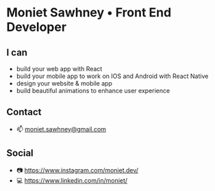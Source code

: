 # Moniet Sawhney • Front End Developer

## I can 
- build your web app with React 
- build your mobile app to work on IOS and Android with React Native
- design your website & mobile app
- build beautiful animations to enhance user experience

## Contact 
- 📫 moniet.sawhney@gmail.com 

## Social 
- 📷 https://www.instagram.com/moniet.dev/
- 💻 https://www.linkedin.com/in/moniet/
